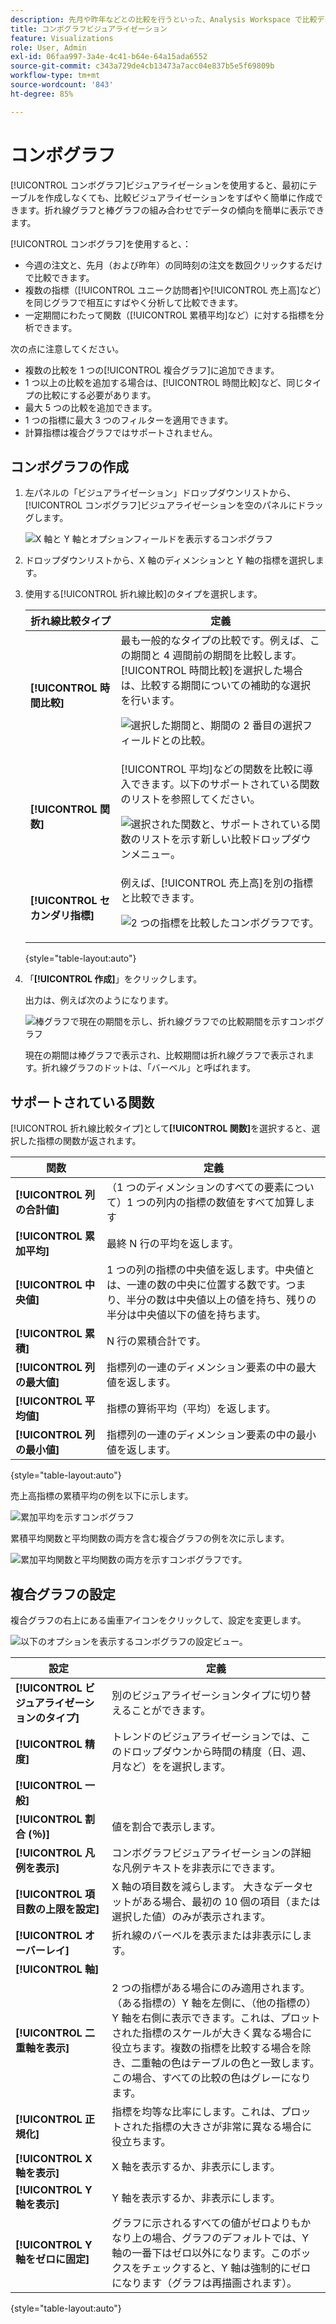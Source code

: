 ```yaml
---
description: 先月や昨年などとの比較を行うといった、Analysis Workspace で比較データを簡単に視覚化できます。
title: コンボグラフビジュアライゼーション
feature: Visualizations
role: User, Admin
exl-id: 06faa997-3a4e-4c41-b64e-64a15ada6552
source-git-commit: c343a729de4cb13473a7acc04e837b5e5f69809b
workflow-type: tm+mt
source-wordcount: '843'
ht-degree: 85%

---
```


# コンボグラフ

[!UICONTROL コンボグラフ]ビジュアライゼーションを使用すると、最初にテーブルを作成しなくても、比較ビジュアライゼーションをすばやく簡単に作成できます。折れ線グラフと棒グラフの組み合わせでデータの傾向を簡単に表示できます。

[!UICONTROL コンボグラフ]を使用すると、：

* 今週の注文と、先月（および昨年）の同時刻の注文を数回クリックするだけで比較できます。
* 複数の指標（[!UICONTROL ユニーク訪問者]や[!UICONTROL 売上高]など）を同じグラフで相互にすばやく分析して比較できます。
* 一定期間にわたって関数（[!UICONTROL 累積平均]など）に対する指標を分析できます。

次の点に注意してください。

* 複数の比較を 1 つの[!UICONTROL 複合グラフ]に追加できます。
* 1 つ以上の比較を追加する場合は、[!UICONTROL 時間比較]など、同じタイプの比較にする必要があります。
* 最大 5 つの比較を追加できます。
* 1 つの指標に最大 3 つのフィルターを適用できます。
* 計算指標は複合グラフではサポートされません。

## コンボグラフの作成

1. 左パネルの「ビジュアライゼーション」ドロップダウンリストから、[!UICONTROL コンボグラフ]ビジュアライゼーションを空のパネルにドラッグします。

   ![X 軸と Y 軸とオプションフィールドを表示するコンボグラフ](assets/combo-chart-build.png)

1. ドロップダウンリストから、X 軸のディメンションと Y 軸の指標を選択します。

1. 使用する[!UICONTROL 折れ線比較]のタイプを選択します。

   | 折れ線比較タイプ | 定義 |
   | --- | --- |
   | **[!UICONTROL 時間比較]** | 最も一般的なタイプの比較です。例えば、この期間と 4 週間前の期間を比較します。 [!UICONTROL 時間比較]を選択した場合は、比較する期間についての補助的な選択を行います。<p>![選択した期間と、期間の 2 番目の選択フィールドとの比較。](assets/combo-time-period.png) |
   | **[!UICONTROL 関数]** | [!UICONTROL 平均]などの関数を比較に導入できます。以下のサポートされている関数のリストを参照してください。<p>![選択された関数と、サポートされている関数のリストを示す新しい比較ドロップダウンメニュー。](assets/combo-functions.png) |
   | **[!UICONTROL セカンダリ指標]** | 例えば、[!UICONTROL 売上高]を別の指標と比較できます。<p>![2 つの指標を比較したコンボグラフです。](assets/combo-2metrics.png) |

   {style="table-layout:auto"}

1. 「**[!UICONTROL 作成]**」をクリックします。

   出力は、例えば次のようになります。

   ![棒グラフで現在の期間を示し、折れ線グラフでの比較期間を示すコンボグラフ ](assets/combo-output.png)

   現在の期間は棒グラフで表示され、比較期間は折れ線グラフで表示されます。折れ線グラフのドットは、「バーベル」と呼ばれます。

## サポートされている関数

[!UICONTROL 折れ線比較タイプ]として&#x200B;**[!UICONTROL 関数]**&#x200B;を選択すると、選択した指標の関数が返されます。 

| 関数 | 定義 |
| --- | --- |
| **[!UICONTROL 列の合計値]** | （1 つのディメンションのすべての要素について）1 つの列内の指標の数値をすべて加算します |
| **[!UICONTROL 累加平均]** | 最終 N 行の平均を返します。 |
| **[!UICONTROL 中央値]** | 1 つの列の指標の中央値を返します。中央値とは、一連の数の中央に位置する数です。つまり、半分の数は中央値以上の値を持ち、残りの半分は中央値以下の値を持ちます。 |
| **[!UICONTROL 累積]** | N 行の累積合計です。 |
| **[!UICONTROL 列の最大値]** | 指標列の一連のディメンション要素の中の最大値を返します。 |
| **[!UICONTROL 平均値]** | 指標の算術平均（平均）を返します。 |
| **[!UICONTROL 列の最小値]** | 指標列の一連のディメンション要素の中の最小値を返します。 |

{style="table-layout:auto"}

売上高指標の累積平均の例を以下に示します。

![累加平均を示すコンボグラフ](assets/combo-cumul-avg.png)

累積平均関数と平均関数の両方を含む複合グラフの例を次に示します。

![累加平均関数と平均関数の両方を示すコンボグラフです。](assets/combo-two-functions.png)

## 複合グラフの設定

複合グラフの右上にある歯車アイコンをクリックして、設定を変更します。

![以下のオプションを表示するコンボグラフの設定ビュー。](assets/combo-settings.png)

| 設定 | 定義 |
| --- | --- |
| **[!UICONTROL ビジュアライゼーションのタイプ]** | 別のビジュアライゼーションタイプに切り替えることができます。 |
| **[!UICONTROL 精度]** | トレンドのビジュアライゼーションでは、このドロップダウンから時間の精度（日、週、月など）をを選択します。 |
| **[!UICONTROL 一般]** |  |
| **[!UICONTROL 割合 (％)]** | 値を割合で表示します。 |
| **[!UICONTROL 凡例を表示]** | コンボグラフビジュアライゼーションの詳細な凡例テキストを非表示にできます。 |
| **[!UICONTROL 項目数の上限を設定]** | X 軸の項目数を減らします。 大きなデータセットがある場合、最初の 10 個の項目（または選択した値）のみが表示されます。 |
| **[!UICONTROL オーバーレイ]** | 折れ線のバーベルを表示または非表示にします。 |
| **[!UICONTROL 軸]** | |
| **[!UICONTROL 二重軸を表示]** | 2 つの指標がある場合にのみ適用されます。（ある指標の）Y 軸を左側に、（他の指標の）Y 軸を右側に表示できます。これは、プロットされた指標のスケールが大きく異なる場合に役立ちます。複数の指標を比較する場合を除き、二重軸の色はテーブルの色と一致します。 この場合、すべての比較の色はグレーになります。 |
| **[!UICONTROL 正規化]** | 指標を均等な比率にします。これは、プロットされた指標の大きさが非常に異なる場合に役立ちます。 |
| **[!UICONTROL X 軸を表示]** | X 軸を表示するか、非表示にします。 |
| **[!UICONTROL Y 軸を表示]** | Y 軸を表示するか、非表示にします。 |
| **[!UICONTROL Y 軸をゼロに固定]** | グラフに示されるすべての値がゼロよりもかなり上の場合、グラフのデフォルトでは、Y 軸の一番下はゼロ以外になります。このボックスをチェックすると、Y 軸は強制的にゼロになります（グラフは再描画されます）。 |

{style="table-layout:auto"}
